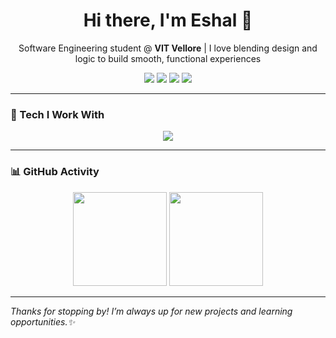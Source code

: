 <h1 align="center">Hi there, I'm Eshal 👋</h1>
<p align="center">
Software Engineering student @ <b>VIT Vellore</b> | I love blending design and logic to build smooth, functional experiences
</p>

<p align="center">
<a href="https://github.com/eshxl"><img src="https://img.shields.io/badge/GitHub-100000?style=for-the-badge&logo=github&logoColor=white"/></a>
<a href="https://www.linkedin.com/in/eshal-shanoj-326515276"><img src="https://img.shields.io/badge/LinkedIn-0077B5?style=for-the-badge&logo=linkedin&logoColor=white"/></a>
<a href="https://www.instagram.com/__eshxl_/?igsh=MXVvbWZwZjVoMDNxbQ%3D%3D#"><img src="https://img.shields.io/badge/Instagram-E4405F?style=for-the-badge&logo=instagram&logoColor=white"/></a>
<a href="mailto:eshalshanoj04@gmail.com"><img src="https://img.shields.io/badge/Email-D14836?style=for-the-badge&logo=gmail&logoColor=white"/></a>
</p>

---

### 🚀 Tech I Work With

<p align="center">
  <img src="https://skillicons.dev/icons?i=html,css,js,angular,python,java,cpp,git,github,vscode,colab" />
</p>

---

### 📊 GitHub Activity

<p align="center">
  <img src="https://github-readme-stats.vercel.app/api?username=eshxl&show_icons=true&theme=radical&hide_title=true" height="150"/>
  <img src="https://github-readme-streak-stats.herokuapp.com?user=eshxl&theme=radical" height="150"/>
</p>

---

*Thanks for stopping by! I’m always up for new projects and learning opportunities.✨*
